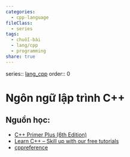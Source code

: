 ```yaml
---
categories:
  - cpp-language
fileClass:
  - series
tags:
  - chuỗi-bài
  - lang/cpp
  - programming
share: true
---
```



series:: [lang_cpp](Language_Cpp.md)
order:: 0


# Ngôn ngữ lập trình C++

## Nguồn học:
- [C++ Primer Plus (6th Edition)](../../../../../attachment/C++%20Primer%20Plus%20(6th%20Edition).pdf)
- [Learn C++ – Skill up with our free tutorials](https://www.learncpp.com/)
- [cppreference](https://en.cppreference.com/w/)